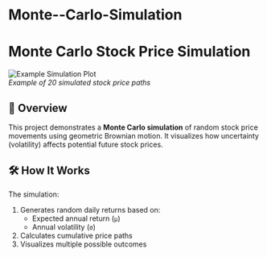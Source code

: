 # Monte--Carlo-Simulation
# Monte Carlo Stock Price Simulation

![Example Simulation Plot](images/price_paths.png)  
*Example of 20 simulated stock price paths*

## 📌 Overview
This project demonstrates a **Monte Carlo simulation** of random stock price movements using geometric Brownian motion. It visualizes how uncertainty (volatility) affects potential future stock prices.

## 🛠️ How It Works
The simulation:
1. Generates random daily returns based on:
   - Expected annual return (`μ`)
   - Annual volatility (`σ`)
2. Calculates cumulative price paths
3. Visualizes multiple possible outcomes

